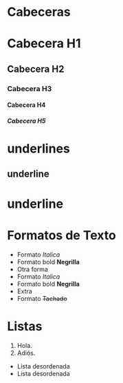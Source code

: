 # Cabeceras
# Cabecera H1
## Cabecera H2
### Cabecera H3
#### Cabecera H4
##### Cabecera H5 


# underlines
underline
---------
underline
=========



# Formatos de Texto
- Formato _Italica_ 
- Formato bold __Negrilla__
- Otra forma
- Formato *Italica* 
- Formato bold **Negrilla**
- Extra
- Formato ~~Tachado~~

# Listas
1. Hola.
2. Adiós.
- Lista desordenada
- Lista desordenada